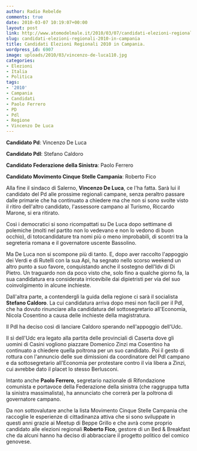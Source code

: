 ```yaml
---
author: Radio Rebelde
comments: true
date: 2010-03-07 10:19:07+00:00
layout: post
link: http://www.atomodelmale.it/2010/03/07/candidati-elezioni-regionali-2010-in-campania/
slug: candidati-elezioni-regionali-2010-in-campania
title: Candidati Elezioni Regionali 2010 in Campania.
wordpress_id: 6907
image: uploads/2010/03/vincenzo-de-luca110.jpg
categories:
- Elezioni
- Italia
- Politica
tags:
- '2010'
- Campania
- Candidati
- Paolo Ferrero
- PD
- Pdl
- Regione
- Vincenzo De Luca
---
```


**Candidato Pd**: Vincenzo De Luca

**Candidato Pdl**: Stefano Caldoro

**Candidato Federazione della Sinistra**: Paolo Ferrero

**Candidato Movimento Cinque Stelle Campania**: Roberto Fico

Alla fine il sindaco di Salerno, **Vincenzo De Luca**, ce l'ha fatta. Sarà lui il candidato del Pd alle prossime regionali campane, senza peraltro passare dalle primarie che ha continuato a chiedere ma che non si sono svolte visto il ritiro dell'altro candidato, l'assessore campano al Turismo, Riccardo Marone, si era ritirato.

Così i democratici si sono ricompattati su De Luca dopo settimane di polemiche (molti nel partito non lo vedevano e non lo vedono di buon occhio), di totocandidature tra nomi più o meno improbabili, di scontri tra la segreteria romana e il governatore uscente Bassolino.

Ma De Luca non si scompone più di tanto. E, dopo aver raccolto l'appoggio dei Verdi e di Rutelli con la sua Api, ha segnato nello scorso weekend un altro punto a suo favore, conquistando anche il sostegno dell'Idv di Di Pietro. Un traguardo non da poco visto che, solo fino a qualche giorno fa, la sua candidatura era considerata irricevibile dai dipietristi per via del suo coinvolgimento in alcune inchieste.

Dall'altra parte, a contendergli la guida della regione ci sarà il socialista **Stefano Caldoro**. La cui candidatura arriva dopo mesi non facili per il Pdl, che ha dovuto rinunciare alla candidatura del sottosegretario all'Economia, Nicola Cosentino a causa delle inchieste della magistratura.

Il Pdl ha deciso così di lanciare Caldoro sperando nell'appoggio dell'Udc.

Il sì dell'Udc era legato alla partita delle provinciali di Caserta dove gli uomini di Casini vogliono piazzare Domenico Zinzi ma Cosentino ha continuato a chiedere quella poltrona per un suo candidato. Poi il gesto di rottura con l'annuncio delle sue dimissioni da coordinatore del Pdl campano e da sottosegretario all'Economia per protestare contro il via libera a Zinzi, cui avrebbe dato il placet lo stesso Berlusconi.

Intanto anche **Paolo Ferrero**, segretario nazionale di Rifondazione comunista e portavoce della Federazione della sinistra (che raggruppa tutta la sinistra massimalista), ha annunciato che correrà per la poltrona di governatore campano.

Da non sottovalutare anche la lista Movimento Cinque Stelle Campania che raccoglie le esperienze di cittadinanza attiva che si sono sviluppate in questi anni grazie ai Meetup di Beppe Grillo e che avrà come proprio candidato alle elezioni regionali **Roberto Fico**, gestore di un Bed & Breakfast che da alcuni hanno ha deciso di abbracciare il progetto politico del comico genovese.
